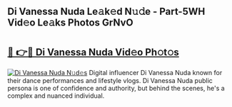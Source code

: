 ## Di Vanessa Nuda Le𝚊k𝚎d N𝚞𝚍e - Part-5WH Vid𝚎o Le𝚊ks Photos GrNvO

# <h2><a href="http://fbd04kt.evod.top/?m=Di+Vanessa+Nuda">🔗 👉🔴 Di Vanessa Nuda Vid𝚎o Ph𝚘t𝚘s</a></h2>

[![Di Vanessa Nuda N𝚞d𝚎s](https://i.imgur.com/8V9OHl7.gif)](http://fbd04kt.evod.top/?m=Di+Vanessa+Nuda)
Digital influencer Di Vanessa Nuda known for their dance performances and lifestyle vlogs. Di Vanessa Nuda public persona is one of confidence and authority, but behind the scenes, he's a complex and nuanced individual. 

